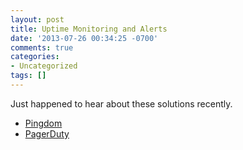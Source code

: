 ```yaml
---
layout: post
title: Uptime Monitoring and Alerts
date: '2013-07-26 00:34:25 -0700'
comments: true
categories:
- Uncategorized
tags: []
---
```

Just happened to hear about these solutions recently.

* [Pingdom](https://www.pingdom.com/)
* [PagerDuty](http://www.pagerduty.com/)
